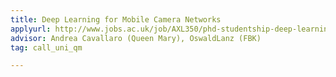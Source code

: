```yaml
---
title: Deep Learning for Mobile Camera Networks
applyurl: http://www.jobs.ac.uk/job/AXL350/phd-studentship-deep-learning-for-mobile-camera-networks
advisor: Andrea Cavallaro (Queen Mary), OswaldLanz (FBK)
tag: call_uni_qm

---
```


